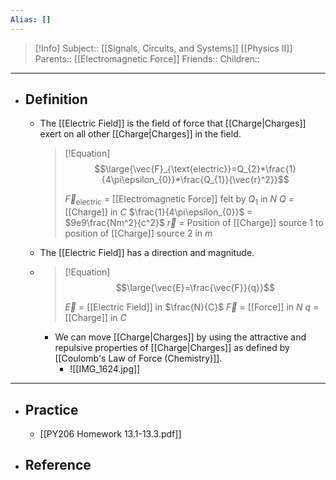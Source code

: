```yaml
---
Alias: []
---
```

> [!Info]
> Subject:: [[Signals, Circuits, and Systems]] [[Physics II]]
> Parents:: [[Electromagnetic Force]]
> Friends:: 
> Children:: 
---
- ## Definition
	- The [[Electric Field]] is the field of force that [[Charge|Charges]] exert on all other [[Charge|Charges]] in the field.
	  > [!Equation]
	  > $$\large{\vec{F}_{\text{electric}}=Q_{2}*\frac{1}{4\pi\epsilon_{0}}*\frac{Q_{1}}{\vec{r}^2}}$$
	  > 
	  > $\vec{F}_{\text{electric}}$ = [[Electromagnetic Force]] felt by $Q_{1}$ in $N$
	  > $Q$ = [[Charge]] in $C$
	  > $\frac{1}{4\pi\epsilon_{0}}$ = $9e9\frac{Nm^2}{c^2}$
	  > $\vec{r}$ = Position of [[Charge]] source 1 to position of [[Charge]] source 2 in $m$
	- The [[Electric Field]] has a direction and magnitude.
  - > [!Equation]
	  > $$\large{\vec{E}=\frac{\vec{F}}{q}}$$
	  > 
	  > $\vec{E}$ = [[Electric Field]] in $\frac{N}{C}$
	  > $\vec{F}$ = [[Force]] in $N$
	  > $q$ = [[Charge]] in $C$
	- We can move [[Charge|Charges]] by using the attractive and repulsive properties of [[Charge|Charges]] as defined by [[Coulomb's Law of Force (Chemistry)]].
		- ![[IMG_1624.jpg]]
---
- ## Practice
	- [[PY206 Homework 13.1-13.3.pdf]]
- ## Reference